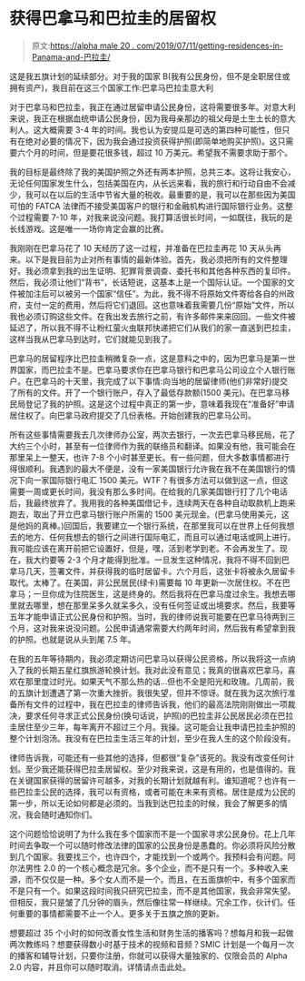 # 获得巴拿马和巴拉圭的居留权

> 原文:[https://alpha male 20 . com/2019/07/11/getting-residences-in-Panama-and-巴拉圭/](https://alphamale20.com/2019/07/11/getting-residencies-in-panama-and-paraguay/)

这是我五旗计划的延续部分。对于我的国家 B(我有公民身份，但不是全职居住或拥有资产)，我目前在这三个国家工作:巴拿马巴拉圭意大利

对于巴拿马和巴拉圭，我正在通过居留申请公民身份，这将需要很多年。对意大利来说，我正在根据血统申请公民身份，因为我母亲那边的祖父母是土生土长的意大利人。这大概需要 3-4 年的时间。我也认为安提瓜是可选的第四种可能性，但只有在绝对必要的情况下，因为我会通过投资获得护照(即简单地购买护照)。这只需要六个月的时间，但是要花很多钱，超过 10 万美元。希望我不需要求助于那个。

我的目标是最终除了我的美国护照之外还有两本护照，总共三本。这将让我安心，无论任何国家发生什么，包括美国在内，从长远来看，我的旅行和行动自由不会减少，我可以在以后的生活中节省大量的税收。最重要的是，我可以在那些因为美国可怕的 FATCA 法律而不接受美国客户的银行和金融机构进行国际银行业务。这整个过程需要 7-10 年，对我来说没问题。我打算活很长时间，一如既往，我玩的是长线游戏。这是唯一一场你肯定会赢的比赛。

我刚刚在巴拿马花了 10 天经历了这一过程，并准备在巴拉圭再花 10 天从头再来。以下是我目前为止对所有事情的最新体验。首先，我必须把所有的文件整理好。我必须拿到我的出生证明、犯罪背景调查、委托书和其他各种东西的复印件。然后，我必须让他们“背书”，长话短说，这基本上是一个国际认证。一个国家的文件被加注后可以被另一个国家“信任”。为此，我不得不将原始文件寄给各自的州政府，支付一定的费用，然后将它们退回。这也意味着我需要几份“原始”文件，所以我也必须订购这些文件。在我出发去旅行之前，有许多邮件来来回回。一些文件被延迟了，所以我不得不让粉红萤火虫联邦快递把它们从我们的家一直送到巴拉圭，这样当我从巴拿马到达时，它们就能见到我了。

巴拿马的居留程序比巴拉圭稍微复杂一点，这是意料之中的，因为巴拿马是第一世界国家，而巴拉圭不是。巴拿马要求你在巴拿马银行和巴拿马公司设立个人银行账户。在巴拿马的十天里，我完成了以下事情:向当地的居留律师(他们非常好)提交了所有的文件。开了一个银行账户，存入了最低存款额(1500 美元)。在巴拿马移民局登记了我的护照。这是这个过程中真正的第一步，意味着我现在“准备好”申请居住权了。向巴拿马政府提交了几份表格。开始创建我的巴拿马公司。

所有这些事情需要我去几次律师办公室，两次去银行，一次去巴拿马移民局，花了大约三个小时，甚至有一位律师作为我的联络员和翻译。如果没有他，我可能会在那里呆上一整天，也许 7-8 个小时甚至更长。有一些问题，但大多数事情都进行得很顺利。我遇到的最大不便是，没有一家美国银行允许我在我不在美国银行的情况下向一家国际银行电汇 1500 美元。WTF？有很多方法可以做到这一点，但这需要一周或更长时间，我没有那么多时间。在给我的几家美国银行打了几个电话后，我最终放弃了。我用我的各种美国借记卡，连续两天在各种自动取款机上跑来跑去，取出了开立巴拿马银行账户所需的 1500 美元现金。(巴拿马使用美元，这是他妈的真棒。)回国后，我要建立一个银行系统，在那里我可以在世界上任何我想去的地方、任何我想去的银行之间进行国际电汇，而且可以通过电话或网上进行。我可能应该在离开前把它设置好，但是，嘿，活到老学到老。不会再发生了。现在，我大约要等 2-3 个月才能得到批准。一旦发生这种情况，我将不得不回到巴拿马几天，签署文件，并获得我的临时居留卡。六个月后，这张卡将被永久居留卡取代。太棒了。在美国，非公民居民(绿卡)需要每 10 年更新一次居住权。不在巴拿马；一旦你成为住院医生，这是终身的。然后我将在巴拿马度过余生。我想去哪里就去哪里，想在那里呆多久就呆多久，没有任何签证或出境要求。然后，我要等五年才能申请正式公民身份和护照。当时，我的律师说我可能要在巴拿马待两到三个月，这对我来说没问题。公民申请通常需要大约两年时间，然后我有希望拿到我的护照。也就是说从头到尾 7.5 年。

在我的五年等待期内，我必须定期访问巴拿马以获得公民资格，所以我将这一点纳入了我的长期五星红旗旅游轮换计划。我对此没有意见；我真的很喜欢巴拿马，喜欢在那里度过时光。如果天气不那么热的话…但也不全是阳光和玫瑰。几周前，我的五旗计划遭遇了第一次重大挫折。我很失望，但并不惊讶。就在我为这次旅行准备所有文件的过程中，我在巴拉圭的律师告诉我，他们的最高法院刚刚做出一项裁决，要求任何寻求正式公民身份(换句话说，护照)的巴拉圭非公民居民必须在巴拉圭居住至少三年，每年离开不超过三个月。我操。这可能会让我申请巴拉圭护照的整个计划泡汤。我没有在巴拉圭生活三年的计划，至少在我人生的这个阶段没有。

律师告诉我，可能还有一些其他的选择，但都很“复杂”该死的。我没有改变任何计划。至少我还能获得巴拉圭居留权。至少对我来说，这是有用的，也是值得的。我在关键国家获得的居留许可越多，对我的长期计划就越有利。谁知道呢？也许有一些巴拉圭公民的选择，我可以有资格，或者可能在未来有资格。居住是成为公民的第一步，所以无论如何都是必须的。当我到达巴拉圭的时候，我会了解更多的情况，我会随时通知你们。

这个问题恰恰说明了为什么我在多个国家而不是一个国家寻求公民身份。花上几年时间去争取一个可以随时修改法律的国家的公民身份是愚蠢的。你必须将风险分散到几个国家。我要找三个，也许四个，才能找到一个或两个。我预料会有问题。阿尔法男性 2.0 的一个核心概念是冗余。多个企业，而不是只有一个。多种收入来源，而不仅仅是一种。多个女人而不是一个。而且，在五面旗帜中，有多个国家而不是只有一个。如果这段时间我只研究巴拉圭，而不是其他国家，我会非常失望。但相反，我只是皱了几分钟的眉头，然后像往常一样继续。冗余工作，伙计们。任何重要的事情都需要不止一个人。更多关于五旗之旅的更新。

想要超过 35 个小时的如何改善女性生活和财务生活的播客吗？想每月和我一起做两次教练吗？想要获得数小时基于技术的视频和音频？SMIC 计划是一个每月一次的播客和辅导计划，只要你注册，你就可以获得大量独家的、仅限会员的 Alpha 2.0 内容，并且你可以随时取消。详情请点击此处。